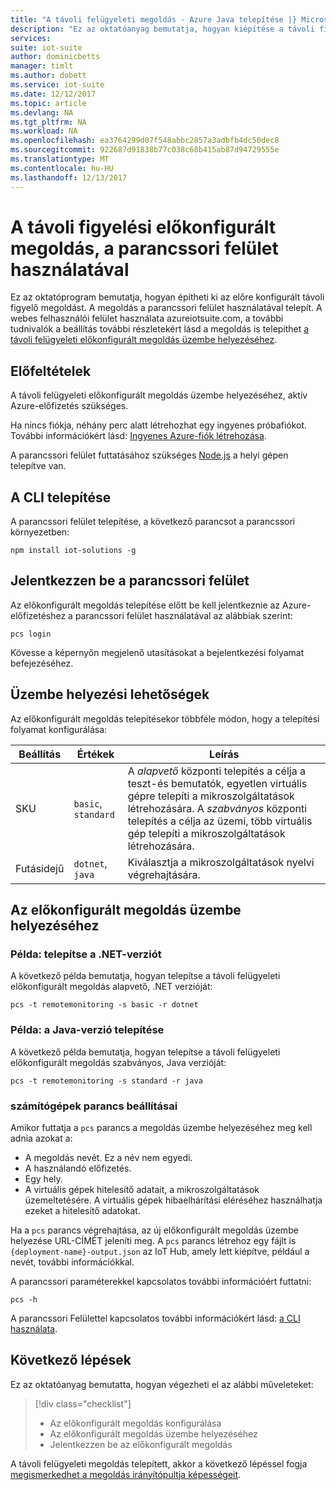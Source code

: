 ```yaml
---
title: "A távoli felügyeleti megoldás - Azure Java telepítése |} Microsoft Docs"
description: "Ez az oktatóanyag bemutatja, hogyan kiépítése a távoli figyelési előkonfigurált megoldás Java microsoervices a parancssori felület használatával."
services: 
suite: iot-suite
author: dominicbetts
manager: timlt
ms.author: dobett
ms.service: iot-suite
ms.date: 12/12/2017
ms.topic: article
ms.devlang: NA
ms.tgt_pltfrm: NA
ms.workload: NA
ms.openlocfilehash: ea3764299d07f548abbc2857a3adbfb4dc50dec8
ms.sourcegitcommit: 922687d91838b77c038c68b415ab87d94729555e
ms.translationtype: MT
ms.contentlocale: hu-HU
ms.lasthandoff: 12/13/2017
---
```

# <a name="deploy-the-remote-monitoring-preconfigured-solution-using-the-cli"></a>A távoli figyelési előkonfigurált megoldás, a parancssori felület használatával

Ez az oktatóprogram bemutatja, hogyan építheti ki az előre konfigurált távoli figyelő megoldást. A megoldás a parancssori felület használatával telepít. A webes felhasználói felület használata azureiotsuite.com, a további tudnivalók a beállítás további részletekért lásd a megoldás is telepíthet [a távoli felügyeleti előkonfigurált megoldás üzembe helyezéséhez](iot-suite-remote-monitoring-deploy.md).

## <a name="prerequisites"></a>Előfeltételek

A távoli felügyeleti előkonfigurált megoldás üzembe helyezéséhez, aktív Azure-előfizetés szükséges.

Ha nincs fiókja, néhány perc alatt létrehozhat egy ingyenes próbafiókot. További információkért lásd: [Ingyenes Azure-fiók létrehozása](http://azure.microsoft.com/pricing/free-trial/).

A parancssori felület futtatásához szükséges [Node.js](https://nodejs.org/) a helyi gépen telepítve van.

## <a name="install-the-cli"></a>A CLI telepítése

A parancssori felület telepítése, a következő parancsot a parancssori környezetben:

```cmd/sh
npm install iot-solutions -g
```

## <a name="sign-in-to-the-cli"></a>Jelentkezzen be a parancssori felület

Az előkonfigurált megoldás telepítése előtt be kell jelentkeznie az Azure-előfizetéshez a parancssori felület használatával az alábbiak szerint:

```cmd/sh
pcs login
```

Kövesse a képernyőn megjelenő utasításokat a bejelentkezési folyamat befejezéséhez.

## <a name="deployment-options"></a>Üzembe helyezési lehetőségek

Az előkonfigurált megoldás telepítésekor többféle módon, hogy a telepítési folyamat konfigurálása:

| Beállítás | Értékek | Leírás |
| ------ | ------ | ----------- |
| SKU    | `basic`, `standard` | A _alapvető_ központi telepítés a célja a teszt-és bemutatók, egyetlen virtuális gépre telepíti a mikroszolgáltatások létrehozására. A _szabványos_ központi telepítés a célja az üzemi, több virtuális gép telepíti a mikroszolgáltatások létrehozására. |
| Futásidejű | `dotnet`, `java` | Kiválasztja a mikroszolgáltatások nyelvi végrehajtására. |

## <a name="deploy-the-preconfigured-solution"></a>Az előkonfigurált megoldás üzembe helyezéséhez

### <a name="example-deploy-net-version"></a>Példa: telepítse a .NET-verziót

A következő példa bemutatja, hogyan telepítse a távoli felügyeleti előkonfigurált megoldás alapvető, .NET verzióját:

```cmd/sh
pcs -t remotemonitoring -s basic -r dotnet
```

### <a name="example-deploy-java-version"></a>Példa: a Java-verzió telepítése

A következő példa bemutatja, hogyan telepítse a távoli felügyeleti előkonfigurált megoldás szabványos, Java verzióját:

```cmd/sh
pcs -t remotemonitoring -s standard -r java
```

### <a name="pcs-command-options"></a>számítógépek parancs beállításai

Amikor futtatja a `pcs` parancs a megoldás üzembe helyezéséhez meg kell adnia azokat a:

- A megoldás nevét. Ez a név nem egyedi.
- A használandó előfizetés.
- Egy hely.
- A virtuális gépek hitelesítő adatait, a mikroszolgáltatások üzemeltetésére. A virtuális gépek hibaelhárítási eléréséhez használhatja ezeket a hitelesítő adatokat.

Ha a `pcs` parancs végrehajtása, az új előkonfigurált megoldás üzembe helyezése URL-CÍMÉT jeleníti meg. A `pcs` parancs létrehoz egy fájlt is `{deployment-name}-output.json` az IoT Hub, amely lett kiépítve, például a nevét, további információkkal.

A parancssori paraméterekkel kapcsolatos további információért futtatni:

```cmd/sh
pcs -h
```

A parancssori Felülettel kapcsolatos további információkért lásd: [a CLI használata](https://github.com/Azure/pcs-cli/blob/master/README.md).

## <a name="next-steps"></a>Következő lépések

Ez az oktatóanyag bemutatta, hogyan végezheti el az alábbi műveleteket:

> [!div class="checklist"]
> * Az előkonfigurált megoldás konfigurálása
> * Az előkonfigurált megoldás üzembe helyezéséhez
> * Jelentkezzen be az előkonfigurált megoldás

A távoli felügyeleti megoldás telepített, akkor a következő lépéssel fogja [megismerkedhet a megoldás irányítópultja képességeit](./iot-suite-remote-monitoring-deploy.md).

<!-- Next tutorials in the sequence -->